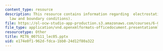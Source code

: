 ```yaml
---
content_type: resource
description: This resource contains information regarding  electrostatics (Gauss's
  law and boundary conditions).
file: https://ol-ocw-studio-app-production.s3.amazonaws.com/courses/6-007-electromagnetic-energy-from-motors-to-lasers-spring-2011/e174e0f1962dfdca1bb024d12f80a322_MIT6_007S11_lec05.pptx
file_type: application/vnd.openxmlformats-officedocument.presentationml.presentation
resourcetype: Other
title: MIT6_007S11_lec05.pptx
uid: e174e0f1-962d-fdca-1bb0-24d12f80a322
---
```

